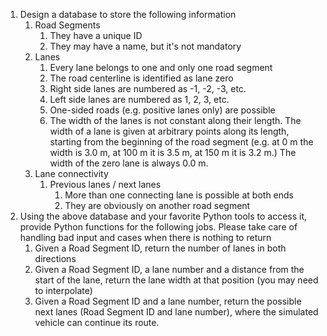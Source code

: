 1. Design a database to store the following information 
   1. Road Segments
      1. They have a unique ID
      2. They may have a name, but it's not mandatory
   2. Lanes 
      1. Every lane belongs to one and only one road segment
      2. The road centerline is identified as lane zero
      3. Right side lanes are numbered as -1, -2, -3, etc.
      4. Left side lanes are numbered as 1, 2, 3, etc.
      5. One-sided roads (e.g. positive lanes only) are possible
      6.  The width of the lanes is not constant along their length. The width of a lane
      is given at arbitrary points along its length, starting from the beginning of the 
      road segment (e.g. at 0 m the width is 3.0 m, at 100 m it is 3.5 m, at 150 m it 
      is 3.2 m.) The width of the zero lane is always 0.0 m.
   3. Lane connectivity 
      1. Previous lanes / next lanes
         1. More than one connecting lane is possible at both ends
         2. They are obviously on another road segment
2. Using the above database and your favorite Python tools to access it, provide Python 
functions for the following jobs. Please take care of handling bad input and cases when there 
is nothing to return 
   1. Given a Road Segment ID, return the number of lanes in both directions
   2. Given a Road Segment ID, a lane number and a distance from the start of the lane, 
   return the lane width at that position (you may need to interpolate)
   3. Given a Road Segment ID and a lane number, return the possible next lanes (Road 
   Segment ID and lane number), where the simulated vehicle can continue its route.